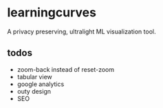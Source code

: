 # learningcurves
A privacy preserving, ultralight ML visualization tool.

## todos
- zoom-back instead of reset-zoom
- tabular view
- google analytics
- outy design
- SEO